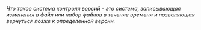 *Что такое система контроля версий - это система, записывающая изменения в файл или набор файлов в течение времени и позволяющая вернуться позже к определенной версии.*

